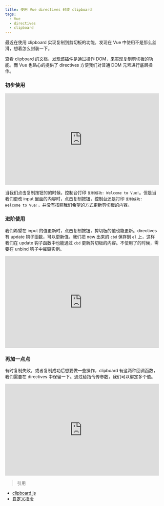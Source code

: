 ```yaml
---
title: 使用 Vue directives 封装 clipboard
tags:
  - Vue
  - directives
  - clipboard
---
```


最近在使用 clipboard 实现复制到剪切板的功能，发现在 Vue 中使用不是那么丝滑，想着怎么封装一下。

<!-- more -->

查看 clipboard 的文档，发现该插件是通过操作 DOM，来实现复制剪切板的功能。而 Vue 也贴心的提供了 directives 方便我们对普通 DOM 元素进行底层操作。

### 初步使用

<iframe height="300" style="width: 100%;" scrolling="no" title="directives 初步使用" src="https://codepen.io/quietdw/embed/zYEQMVr?default-tab=js%2Cresult" frameborder="no" loading="lazy" allowtransparency="true" allowfullscreen="true">
  See the Pen <a href="https://codepen.io/quietdw/pen/zYEQMVr">
  directives 初步使用</a> by jiang (<a href="https://codepen.io/quietdw">@quietdw</a>)
  on <a href="https://codepen.io">CodePen</a>.
</iframe>

当我们点击复制按钮的的时候，控制台打印 `复制成功: Welcome to Vue!`。但是当我们更改 input 里面的内容时，点击复制按钮，控制台还是打印 `复制成功: Welcome to Vue!`，并没有按照我们希望的方式更新剪切板的内容。

### 进阶使用

我们希望在 input 的值更新时，点击复制按钮，剪切板的值也能更新。directives 有 update 钩子函数，可以更新值。我们把 new 出来的 `cbd` 保存到 `el` 上，这样我们在 update 钩子函数中也能通过 `cbd` 更新剪切板的内容。不使用了的时候，需要在 unbind 钩子中摧毁实例。

<iframe height="300" style="width: 100%;" scrolling="no" title="directives 进阶使用" src="https://codepen.io/quietdw/embed/MWEdZEy?default-tab=js%2Cresult" frameborder="no" loading="lazy" allowtransparency="true" allowfullscreen="true">
  See the Pen <a href="https://codepen.io/quietdw/pen/MWEdZEy">
  directives 进阶使用</a> by jiang (<a href="https://codepen.io/quietdw">@quietdw</a>)
  on <a href="https://codepen.io">CodePen</a>.
</iframe>

### 再加一点点

有时复制失败，或者复制成功后想要做一些操作，clipboard 有这两种回调函数，我们需要在 directives 中保留一下。通过给指令传参数，我们可以绑定多个值。

<iframe height="300" style="width: 100%;" scrolling="no" title="directives 进阶使用" src="https://codepen.io/quietdw/embed/LYzoMXm?default-tab=js%2Cresult" frameborder="no" loading="lazy" allowtransparency="true" allowfullscreen="true">
  See the Pen <a href="https://codepen.io/quietdw/pen/LYzoMXm">
  directives 进阶使用</a> by jiang (<a href="https://codepen.io/quietdw">@quietdw</a>)
  on <a href="https://codepen.io">CodePen</a>.
</iframe>

> 引用

- [clipboard.js](https://clipboardjs.com/#example-target)
- [自定义指令](https://cn.vuejs.org/v2/guide/custom-directive.html)
